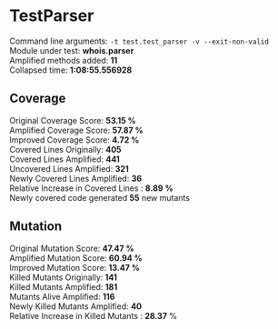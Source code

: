 



# TestParser
  
Command line arguments: `-t test.test_parser -v --exit-non-valid`  
Module under test: **whois.parser**  
Amplified methods added: **11**  
Collapsed time: **1:08:55.556928**
## Coverage
  
Original Coverage Score: **53.15 %**  
Amplified Coverage Score: **57.87 %**  
Improved Coverage Score: **4.72 %**  
Covered Lines Originally: **405**  
Covered Lines Amplified: **441**  
Uncovered Lines Amplified: **321**  
Newly Covered Lines Amplified: **36**  
Relative Increase in Covered Lines : **8.89 %**  
Newly covered code generated **55** new mutants
## Mutation
  
Original Mutation Score: **47.47 %**  
Amplified Mutation Score: **60.94 %**  
Improved Mutation Score: **13.47 %**  
Killed Mutants Originally: **141**  
Killed Mutants Amplified: **181**  
Mutants Alive Amplified: **116**  
Newly Killed Mutants Amplified: **40**  
Relative Increase in Killed Mutants : **28.37** %
